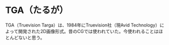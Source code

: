 # TGA（たるが）
TGA（Truevision Targa）は、1984年にTruevision社（現Avid Technology）によって開発された2D画像形式。昔のCGでは使われていた。今使われることはほとんどないと思う。
